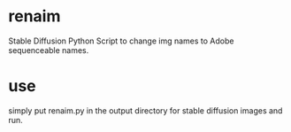 # renaim
Stable Diffusion Python Script to change img names to Adobe sequenceable names.

# use
simply put renaim.py in the output directory for stable diffusion images and run.

